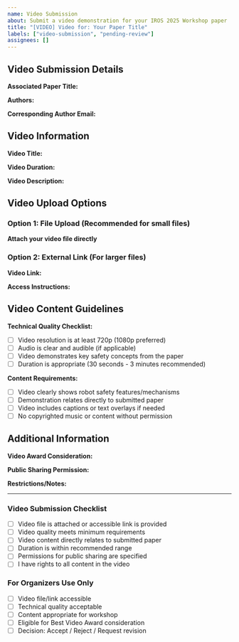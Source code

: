 ```yaml
---
name: Video Submission
about: Submit a video demonstration for your IROS 2025 Workshop paper
title: "[VIDEO] Video for: Your Paper Title"
labels: ["video-submission", "pending-review"]
assignees: []
---
```


## Video Submission Details

**Associated Paper Title:** 
<!-- Enter the title of your submitted paper -->

**Authors:** 
<!-- List main authors -->

**Corresponding Author Email:** 
<!-- Email of the corresponding author -->

## Video Information

**Video Title:** 
<!-- Title for your video demonstration -->

**Video Duration:** 
<!-- Length of video (recommended: 30 seconds to 3 minutes) -->

**Video Description:** 
<!-- Brief description of what the video demonstrates (100 words max) -->

## Video Upload Options

### Option 1: File Upload (Recommended for small files)
**Attach your video file directly**
<!-- Drag and drop your video file here (MP4, MOV, AVI - max 25MB) -->

### Option 2: External Link (For larger files)
**Video Link:** 
<!-- Provide a link to YouTube, Vimeo, Google Drive, Dropbox, etc. -->
<!-- Make sure the link is publicly accessible -->

**Access Instructions:** 
<!-- If password protected, provide access details -->

## Video Content Guidelines

**Technical Quality Checklist:**
- [ ] Video resolution is at least 720p (1080p preferred)
- [ ] Audio is clear and audible (if applicable)
- [ ] Video demonstrates key safety concepts from the paper
- [ ] Duration is appropriate (30 seconds - 3 minutes recommended)

**Content Requirements:**
- [ ] Video clearly shows robot safety features/mechanisms
- [ ] Demonstration relates directly to submitted paper
- [ ] Video includes captions or text overlays if needed
- [ ] No copyrighted music or content without permission

## Additional Information

**Video Award Consideration:** 
<!-- Is this video eligible for the Best Video Award? Yes / No -->

**Public Sharing Permission:** 
<!-- Do you allow the video to be shared on workshop website/social media? Yes / No / With restrictions -->

**Restrictions/Notes:** 
<!-- Any specific restrictions or additional information about the video -->

---

### Video Submission Checklist
- [ ] Video file is attached or accessible link is provided
- [ ] Video quality meets minimum requirements
- [ ] Video content directly relates to submitted paper
- [ ] Duration is within recommended range
- [ ] Permissions for public sharing are specified
- [ ] I have rights to all content in the video

### For Organizers Use Only
- [ ] Video file/link accessible
- [ ] Technical quality acceptable
- [ ] Content appropriate for workshop
- [ ] Eligible for Best Video Award consideration
- [ ] Decision: Accept / Reject / Request revision
